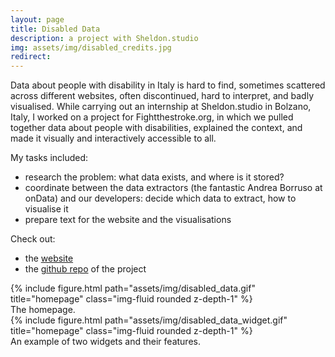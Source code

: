 ```yaml
---
layout: page
title: Disabled Data
description: a project with Sheldon.studio
img: assets/img/disabled_credits.jpg
redirect: 
---
```


Data about people with disability in Italy is hard to find, sometimes scattered across different websites, often discontinued, hard to interpret, and badly visualised. While carrying out an internship at Sheldon.studio in Bolzano, Italy, I worked on a project for Fightthestroke.org, in which we pulled together data about people with disabilities, explained the context, and made it visually and interactively accessible to all. 

My tasks included:
-   research the problem: what data exists, and where is it stored?
-   coordinate between the data extractors (the fantastic Andrea Borruso at onData) and our developers: decide which data to extract, how to visualise it
-   prepare text for the website and the visualisations

Check out:
-  the <a href="https://disableddata.fightthestroke.org/">website</a>
-  the <a href="https://github.com/ondata/disabled-data">github repo</a> of the project

<div class="row">
    <div class="col-sm mt-3 mt-md-0">
        {% include figure.html path="assets/img/disabled_data.gif" title="homepage" class="img-fluid rounded z-depth-1" %}
    </div>
</div>
<div class="caption">
    The homepage.
</div>

<div class="row">
    <div class="col-sm mt-3 mt-md-0">
        {% include figure.html path="assets/img/disabled_data_widget.gif" title="homepage" class="img-fluid rounded z-depth-1" %}
    </div>
</div>
<div class="caption">
    An example of two widgets and their features.
</div>


